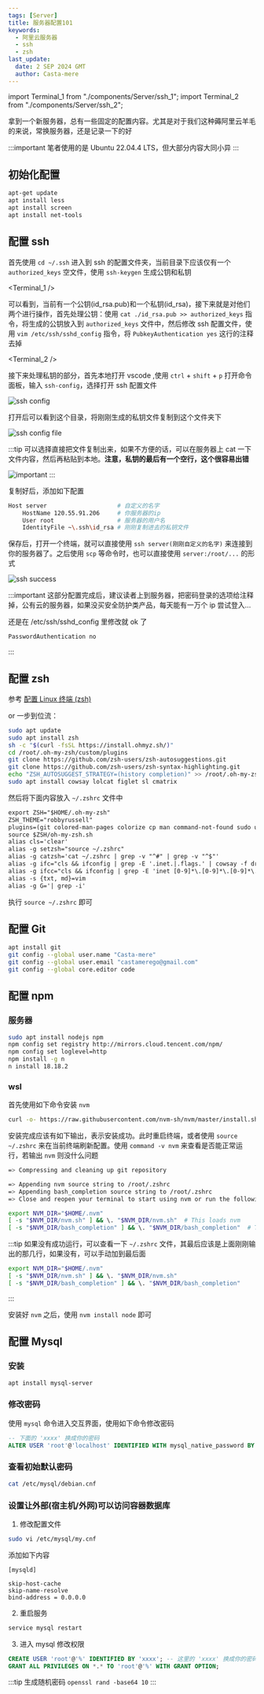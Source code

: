 ```yaml
---
tags: [Server]
title: 服务器配置101
keywords:
  - 阿里云服务器
  - ssh
  - zsh
last_update:
  date: 2 SEP 2024 GMT
  author: Casta-mere
---
```


import Terminal_1 from "./components/Server/ssh_1";
import Terminal_2 from "./components/Server/ssh_2";

拿到一个新服务器，总有一些固定的配置内容。尤其是对于我们这种薅阿里云羊毛的来说，常换服务器，还是记录一下的好

:::important
笔者使用的是 Ubuntu 22.04.4 LTS，但大部分内容大同小异
:::

## 初始化配置

```bash
apt-get update
apt install less
apt install screen
apt install net-tools
```

## 配置 ssh

首先使用 `cd ~/.ssh` 进入到 ssh 的配置文件夹，当前目录下应该仅有一个 `authorized_keys` 空文件，使用 `ssh-keygen` 生成公钥和私钥

<Terminal_1 />

可以看到，当前有一个公钥(id_rsa.pub)和一个私钥(id_rsa)，接下来就是对他们两个进行操作，首先处理公钥：使用 `cat ./id_rsa.pub >> authorized_keys` 指令，将生成的公钥放入到 `authorized_keys` 文件中，然后修改 ssh 配置文件，使用 `vim /etc/ssh/sshd_config` 指令，将 `PubkeyAuthentication yes` 这行的注释去掉

<Terminal_2 />

接下来处理私钥的部分，首先本地打开 vscode ,使用 `ctrl` + `shift` + `p` 打开命令面板，输入 `ssh-config`，选择打开 ssh 配置文件

![ssh config](./image/Server/sshConfig.png)

打开后可以看到这个目录，将刚刚生成的私钥文件复制到这个文件夹下

![ssh config file](./image/Server/sshConfig2.png)

:::tip
可以选择直接把文件复制出来，如果不方便的话，可以在服务器上 cat 一下文件内容，然后再粘贴到本地。**注意，私钥的最后有一个空行，这个很容易出错**

![important](./image/Server/sshConfig3.png)
:::

复制好后，添加如下配置

```bash showLineNumbers title=".ssh\config"
Host server                    # 自定义的名字
    HostName 120.55.91.206     # 你服务器的ip
    User root                  # 服务器的用户名
    IdentityFile ~\.ssh\id_rsa # 刚刚复制进去的私钥文件
```

保存后，打开一个终端，就可以直接使用 `ssh server(刚刚自定义的名字)` 来连接到你的服务器了。之后使用 `scp` 等命令时，也可以直接使用 `server:/root/...` 的形式

![ssh success](./image/Server/sshSuccess.png)

:::important
这部分配置完成后，建议读者上到服务器，把密码登录的选项给注释掉，公有云的服务器，如果没买安全防护类产品，每天能有一万个 ip 尝试登入...

还是在 /etc/ssh/sshd_config 里修改就 ok 了

```bash
PasswordAuthentication no
```

:::

## 配置 zsh

参考 [配置 Linux 终端 (zsh)]

or 一步到位流：

```bash
sudo apt update
sudo apt install zsh
sh -c "$(curl -fsSL https://install.ohmyz.sh/)"
cd /root/.oh-my-zsh/custom/plugins
git clone https://github.com/zsh-users/zsh-autosuggestions.git
git clone https://github.com/zsh-users/zsh-syntax-highlighting.git
echo "ZSH_AUTOSUGGEST_STRATEGY=(history completion)" >> /root/.oh-my-zsh/custom/my_patch.zsh
sudo apt install cowsay lolcat figlet sl cmatrix
```

然后将下面内容放入 `~/.zshrc` 文件中

```txt title="~/.zshrc" showLineNumbers
export ZSH="$HOME/.oh-my-zsh"
ZSH_THEME="robbyrussell"
plugins=(git colored-man-pages colorize cp man command-not-found sudo ubuntu archlinux zsh-navigation-tools z extract history-substring-search python zsh-autosuggestions zsh-syntax-highlighting)
source $ZSH/oh-my-zsh.sh
alias cls='clear'
alias -g setzsh="source ~/.zshrc"
alias -g catzsh='cat ~/.zshrc | grep -v "^#" | grep -v "^$"'
alias -g ifc="cls && ifconfig | grep -E '.inet.|.flags.' | cowsay -f dragon -W 100 -n | lolcat"
alias -g ifcc="cls && ifconfig | grep -E 'inet [0-9]*\.[0-9]*\.[0-9]*\.[0-9]*' -o  | grep -v '127.0.0.1' | cowthink -d -W 20 | lolcat"
alias -s {txt, md}=vim
alias -g G='| grep -i'
```

执行 `source ~/.zshrc` 即可

## 配置 Git

```bash
apt install git
git config --global user.name "Casta-mere"
git config --global user.email "castamerego@gmail.com"
git config --global core.editor code
```

## 配置 npm

### 服务器

```bash
sudo apt install nodejs npm
npm config set registry http://mirrors.cloud.tencent.com/npm/
npm config set loglevel=http
npm install -g n
n install 18.18.2
```

### wsl

首先使用如下命令安装 `nvm`

```bash
curl -o- https://raw.githubusercontent.com/nvm-sh/nvm/master/install.sh | bash
```

安装完成应该有如下输出，表示安装成功。此时重启终端，或者使用 `source ~/.zshrc` 来在当前终端刷新配置。使用 `command -v nvm` 来查看是否能正常运行，若输出 `nvm` 则没什么问题

```bash
=> Compressing and cleaning up git repository

=> Appending nvm source string to /root/.zshrc
=> Appending bash_completion source string to /root/.zshrc
=> Close and reopen your terminal to start using nvm or run the following to use it now:

export NVM_DIR="$HOME/.nvm"
[ -s "$NVM_DIR/nvm.sh" ] && \. "$NVM_DIR/nvm.sh"  # This loads nvm
[ -s "$NVM_DIR/bash_completion" ] && \. "$NVM_DIR/bash_completion"  # This loads nvm bash_completion
```

:::tip
如果没有成功运行，可以查看一下 `~/.zshrc` 文件，其最后应该是上面刚刚输出的那几行，如果没有，可以手动加到最后面

```bash
export NVM_DIR="$HOME/.nvm"
[ -s "$NVM_DIR/nvm.sh" ] && \. "$NVM_DIR/nvm.sh"
[ -s "$NVM_DIR/bash_completion" ] && \. "$NVM_DIR/bash_completion"
```

:::

安装好 `nvm` 之后，使用 `nvm install node` 即可

## 配置 Mysql

### 安装

```bash
apt install mysql-server
```

### 修改密码

使用 `mysql` 命令进入交互界面，使用如下命令修改密码

```sql
-- 下面的 'xxxx' 换成你的密码
ALTER USER 'root'@'localhost' IDENTIFIED WITH mysql_native_password BY 'xxxx';
```

### 查看初始默认密码

```bash
cat /etc/mysql/debian.cnf
```

### 设置让外部(宿主机/外网)可以访问容器数据库

1. 修改配置文件

```bash
sudo vi /etc/mysql/my.cnf
```

添加如下内容

```
[mysqld]

skip-host-cache
skip-name-resolve
bind-address = 0.0.0.0
```

2. 重启服务

```bash
service mysql restart
```

3. 进入 mysql 修改权限

```sql
CREATE USER 'root'@'%' IDENTIFIED BY 'xxxx'; -- 这里的 'xxxx' 换成你的密码
GRANT ALL PRIVILEGES ON *.* TO 'root'@'%' WITH GRANT OPTION;
```

:::tip
生成随机密码 `openssl rand -base64 10`
:::

[配置 Linux 终端 (zsh)]: /blog/LinuxTerminal
